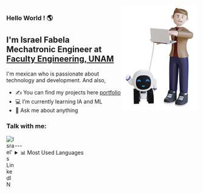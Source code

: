 <img align="right" src="character_model.png" width="200px">

### Hello World ! 🌎
<h2>I'm Israel Fabela <br>Mechatronic Engineer at <a href="ingenieria.unam.mx">Faculty Engineering, UNAM</a> </h2>

I'm mexican who is passionate about technology and development. And also,

- ✍ You can find my projects here [portfolio]
- 💻 I’m currently learning IA and ML
- 💬 Ask me about anything

### Talk with me:
<a href="https://www.linkedin.com/in/iofabela/">
  <img align="left" alt="Israel's LinkedIN" width="22px" src="https://raw.githubusercontent.com/peterthehan/peterthehan/master/assets/linkedin.svg" />
</a>


<br/>
---
<details>
  <summary>📊  Most Used Languages</summary>

<img align="left" alt="iofabela's GitHub Top Languages" src="https://github-readme-stats.vercel.app/api/top-langs/?username=iofabela&layout=compact&border_color=1D2135&bg_color=1D2135&text_color=FFFF" />


</details>

<!-- [![Linkedin: iofabela](https://img.shields.io/badge/-iofabela-blue?style=flat-square&logo=Linkedin&logoColor=white&link=https://www.linkedin.com/in/iofabela/)][linkedin] -->

[portfolio]: https://iofabela.com/#portfolio
[linkedin]: https://linkedin.com/in/iofabela
